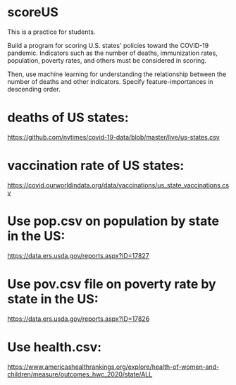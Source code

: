 # scoreUS
This is a practice for students.

Build a program for scoring U.S. states' policies toward the COVID-19 pandemic.
Indicators such as the number of deaths, immunization rates, population, 
poverty rates, and others must be considered in scoring.

Then, use machine learning for understanding the relationship between the number of deaths and other indicators.
Specify feature-importances in descending order.


# deaths of US states:

https://github.com/nytimes/covid-19-data/blob/master/live/us-states.csv

# vaccination rate of US states:

https://covid.ourworldindata.org/data/vaccinations/us_state_vaccinations.csv

# Use pop.csv on population by state in the US:

https://data.ers.usda.gov/reports.aspx?ID=17827

# Use pov.csv file on poverty rate by state in the US:

https://data.ers.usda.gov/reports.aspx?ID=17826

# Use health.csv:

https://www.americashealthrankings.org/explore/health-of-women-and-children/measure/outcomes_hwc_2020/state/ALL


